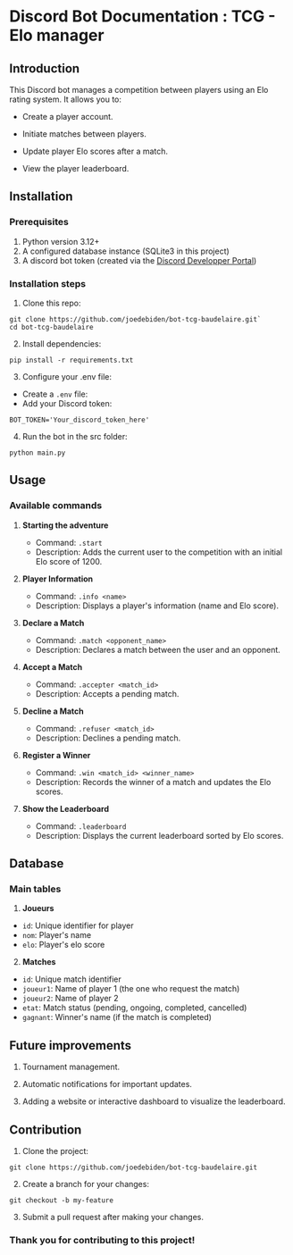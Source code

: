 # Discord Bot Documentation : TCG - Elo manager

## Introduction 

This Discord bot manages a competition between players using an Elo rating system. It allows you to:

- Create a player account.

- Initiate matches between players.

- Update player Elo scores after a match.

- View the player leaderboard.

## Installation

### Prerequisites

1. Python version 3.12+
2. A configured database instance (SQLite3 in this project)
3. A discord bot token (created via the [Discord Developper Portal]([text](https://discord.com/developers/applications)))

### Installation steps

1. Clone this repo:
```
git clone https://github.com/joedebiden/bot-tcg-baudelaire.git`
cd bot-tcg-baudelaire
```
2. Install dependencies:
```
pip install -r requirements.txt
```
3. Configure your .env file:
- Create a `.env` file:
- Add your Discord token: 
```
BOT_TOKEN='Your_discord_token_here'
```

4. Run the bot in the src folder: 
```
python main.py
```

## Usage

### Available commands

1. **Starting the adventure**
    - Command: `.start`
    - Description: Adds the current user to the competition with an initial Elo score of 1200.

2. **Player Information**
    - Command: `.info <name>`
    - Description: Displays a player's information (name and Elo score).

3. **Declare a Match**
    - Command: `.match <opponent_name>`
    - Description: Declares a match between the user and an opponent.

4. **Accept a Match**
    - Command: `.accepter <match_id>`
    - Description: Accepts a pending match.

5. **Decline a Match**
    - Command: `.refuser <match_id>`
    - Description: Declines a pending match.

6. **Register a Winner**
    - Command: `.win <match_id> <winner_name>`
    - Description: Records the winner of a match and updates the Elo scores.

7. **Show the Leaderboard**
    - Command: `.leaderboard`
    - Description: Displays the current leaderboard sorted by Elo scores.

## Database

### Main tables

1. **Joueurs**
- `id`: Unique identifier for player
- `nom`: Player's name
- `elo`: Player's elo score

2. **Matches**
- `id`: Unique match identifier
- `joueur1`: Name of player 1 (the one who request the match)
- `joueur2`: Name of player 2 
- `etat`: Match status (pending, ongoing, completed, cancelled)
- `gagnant`: Winner's name (if the match is completed)

## Future improvements

1. Tournament management.

2. Automatic notifications for important updates.

3. Adding a website or interactive dashboard to visualize the leaderboard.

## Contribution 

1. Clone the project:
```
git clone https://github.com/joedebiden/bot-tcg-baudelaire.git
```

2. Create a branch for your changes:
```
git checkout -b my-feature
```

3. Submit a pull request after making your changes.


### Thank you for contributing to this project!
